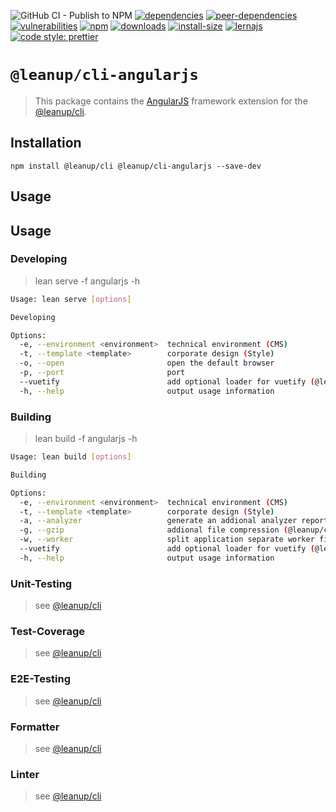 ![GitHub CI - Publish to NPM](https://github.com/leanupjs/leanup/workflows/GitHub%20CI%20-%20Publish%20to%20NPM/badge.svg)
[![dependencies][dependencies]][dependencies-url]
[![peer-dependencies][peer-dependencies]][peer-dependencies-url]
[![vulnerabilities][vulnerabilities]][vulnerabilities-url]
[![npm][npm]][npm-url]
[![downloads][downloads]][downloads-url]
[![install-size][install-size]][install-size-url]
[![lernajs][lernajs]][lernajs-url]
[![code style: prettier](https://img.shields.io/badge/code_style-prettier-ff69b4.svg)](https://github.com/prettier/prettier)

[npm]: https://img.shields.io/npm/v/@leanup/cli-angularjs
[npm-url]: https://www.npmjs.com/package/@leanup/cli-angularjs
[dependencies]: https://david-dm.org/leanupjs/leanup/release%2F1.0/status.svg?path=packages/cli/frameworks/angularjs
[dependencies-url]: https://david-dm.org/leanupjs/leanup/release%2F1.0?path=packages/cli/frameworks/angularjs
[peer-dependencies]: https://img.shields.io/david/peer/leanupjs/leanup?path=packages/cli/frameworks/angularjs
[peer-dependencies-url]: https://david-dm.org/leanupjs/leanup/release%2F1.0?path=packages/cli/frameworks/angularjs&type=peer
[vulnerabilities]: https://snyk.io/test/npm/@leanup/cli-angularjs/badge.svg
[vulnerabilities-url]: https://snyk.io/test/npm/@leanup/cli-angularjs
[downloads]: https://img.shields.io/npm/dm/@leanup/cli-angularjs
[downloads-url]: https://npmcharts.com/compare/@leanup/cli-angularjs?minimal=true
[install-size]: https://packagephobia.now.sh/badge?p=@leanup/cli-angularjs
[install-size-url]: https://packagephobia.now.sh/result?p=@leanup/cli-angularjs
[lernajs]: https://img.shields.io/badge/managed%20with-lerna-blueviolet
[lernajs-url]: https://lerna.js.org

# `@leanup/cli-angularjs`

> This package contains the [AngularJS](https://angularjs.org/) framework extension for the [@leanup/cli](https://www.npmjs.com/package/@leanup/cli).

## Installation

`npm install @leanup/cli @leanup/cli-angularjs --save-dev`

## Usage

## Usage

### Developing

> lean serve -f angularjs -h

```bash
Usage: lean serve [options]

Developing

Options:
  -e, --environment <environment>  technical environment (CMS)
  -t, --template <template>        corporate design (Style)
  -o, --open                       open the default browser
  -p, --port                       port
  --vuetify                        add optional loader for vuetify (@leanup/cli-vue and vuetify-loader required)
  -h, --help                       output usage information
```

### Building

> lean build -f angularjs -h

```bash
Usage: lean build [options]

Building

Options:
  -e, --environment <environment>  technical environment (CMS)
  -t, --template <template>        corporate design (Style)
  -a, --analyzer                   generate an addional analyzer report (@leanup/cli-addons required)
  -g, --gzip                       addional file compression (@leanup/cli-addons required)
  -w, --worker                     split application separate worker files (@leanup/cli-addons required)
  --vuetify                        add optional loader for vuetify (@leanup/cli-vue and vuetify-loader required)
  -h, --help                       output usage information
```

### Unit-Testing

> see [@leanup/cli]

### Test-Coverage

> see [@leanup/cli]

### E2E-Testing

> see [@leanup/cli]

### Formatter

> see [@leanup/cli]

### Linter

> see [@leanup/cli]

[@leanup/cli]: https://www.npmjs.com/package/@leanup/cli
